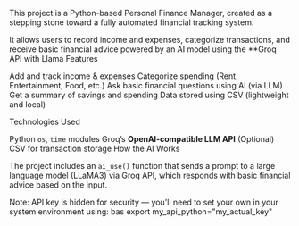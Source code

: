 This project is a Python-based Personal Finance Manager, created as a stepping stone toward a fully automated financial tracking system.

It allows users to record income and expenses, categorize transactions, and receive basic financial advice powered by an AI model using the **Groq API with Llama 
Features

   Add and track income & expenses
   Categorize spending (Rent, Entertainment, Food, etc.)
   Ask basic financial questions using AI (via LLM)
   Get a summary of savings and spending
   Data stored using CSV (lightweight and local)

Technologies Used

Python
  `os`, `time` modules
  Groq’s **OpenAI-compatible LLM API**
  (Optional) CSV for transaction storage
How the AI Works

The project includes an `ai_use()` function that sends a prompt to a large language model (LLaMA3) via Groq API, which responds with basic financial advice based on the input.

Note: API key is hidden for security — you'll need to set your own in your system environment using:
bas
export my_api_python="my_actual_key"
